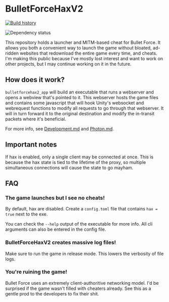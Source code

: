 # BulletForceHaxV2

[![Build history](https://buildstats.info/github/chart/holly-hacker/bulletforcehaxv2/CI-BuildStats?branch=main)](https://github.com/HoLLy-HaCKeR/BulletForceHaxV2/actions)

![Dependency status](https://deps.rs/repo/github/holly-hacker/bulletforcehaxv2/status.svg)

This repository holds a launcher and MITM-based cheat for Bullet Force. It allows you both a convenient way to launch
the game without bloated, ad-ridden websites that redownload the entire game every time, and cheats. I'm making this
public because I've mostly lost interest and want to work on other projects, but I may continue working on it in the
future.

## How does it work?
`bulletforcehax2_app` will build an executable that runs a webserver and opens a webview that's pointed to it. This
webserver hosts the game files and contains some javascript that will hook Unity's websocket and webrequest functions
to modify all requests to go through that webserver. It will in turn forward it to the original destination and modify
the in-transit packets where it's beneficial.

For more info, see [Development.md](Development.md) and [Photon.md](Photon.md).

## Important notes

If hax is enabled, only a single client may be connected at once. This is because the hax state is tied to the lifetime
of the proxy, so multiple simultaneous connections will cause the state to go mayham.

## FAQ

### The game launches but I see no cheats!
By default, hax are disabled. Create a `config.toml` file that contains `hax = true` next to the exe.

You can check the `--help` output of the executable for more info. All cli arguments can also be entered in the config
file.

### BulletForceHaxV2 creates massive log files!
Make sure to run the game in release mode. This lowers the verbosity of file logs.

### You're ruining the game!
Bullet Force uses an extremely client-authoritive networking model. I'd be surprised if the game wasn't filled with
cheaters already. See this as a gentle prod to the developers to fix their shit.
